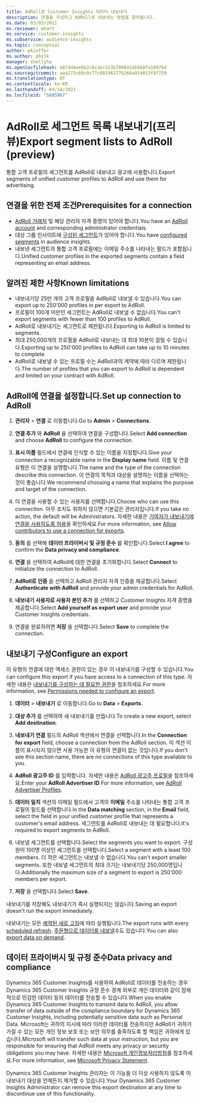 ```yaml
---
title: AdRoll로 Customer Insights 데이터 내보내기
description: 연결을 구성하고 AdRoll로 내보내는 방법을 알아봅니다.
ms.date: 03/03/2021
ms.reviewer: mhart
ms.service: customer-insights
ms.subservice: audience-insights
ms.topic: conceptual
author: pkieffer
ms.author: philk
manager: shellyha
ms.openlocfilehash: e8f4d4ee6b2c6cdec513b700641db568fa16076d
ms.sourcegitcommit: aaa275c60c0c77c88196277b266a91d653f8f759
ms.translationtype: HT
ms.contentlocale: ko-KR
ms.lasthandoff: 04/14/2021
ms.locfileid: "5895967"
---
```

# <a name="export-segment-lists-to-adroll-preview"></a><span data-ttu-id="86706-103">AdRoll로 세그먼트 목록 내보내기(프리뷰)</span><span class="sxs-lookup"><span data-stu-id="86706-103">Export segment lists to AdRoll (preview)</span></span>

<span data-ttu-id="86706-104">통합 고객 프로필의 세그먼트를 AdRoll로 내보내고 광고에 사용합니다.</span><span class="sxs-lookup"><span data-stu-id="86706-104">Export segments of unified customer profiles to AdRoll and use them for advertising.</span></span> 

## <a name="prerequisites-for-a-connection"></a><span data-ttu-id="86706-105">연결을 위한 전제 조건</span><span class="sxs-lookup"><span data-stu-id="86706-105">Prerequisites for a connection</span></span>

-   <span data-ttu-id="86706-106">[AdRoll 거래처](https://www.adroll.com/) 및 해당 관리자 자격 증명이 있어야 합니다.</span><span class="sxs-lookup"><span data-stu-id="86706-106">You have an [AdRoll account](https://www.adroll.com/) and corresponding administrator credentials.</span></span>
-   <span data-ttu-id="86706-107">대상 그룹 인사이트에 [구성된 세그먼트](segments.md)가 있어야 합니다.</span><span class="sxs-lookup"><span data-stu-id="86706-107">You have [configured segments](segments.md) in audience insights.</span></span>
-   <span data-ttu-id="86706-108">내보낸 세그먼트의 통합 고객 프로필에는 이메일 주소를 나타내는 필드가 포함됩니다.</span><span class="sxs-lookup"><span data-stu-id="86706-108">Unified customer profiles in the exported segments contain a field representing an email address.</span></span>

## <a name="known-limitations"></a><span data-ttu-id="86706-109">알려진 제한 사항</span><span class="sxs-lookup"><span data-stu-id="86706-109">Known limitations</span></span>

- <span data-ttu-id="86706-110">내보내기당 25만 개의 고객 프로필을 AdRoll로 내보낼 수 있습니다.</span><span class="sxs-lookup"><span data-stu-id="86706-110">You can export up to 250'000 profiles in per export to AdRoll.</span></span>
- <span data-ttu-id="86706-111">프로필이 100개 미만인 세그먼트는 AdRoll로 내보낼 수 없습니다.</span><span class="sxs-lookup"><span data-stu-id="86706-111">You can't export segments with fewer than 100 profiles to AdRoll.</span></span> 
- <span data-ttu-id="86706-112">AdRoll로 내보내기는 세그먼트로 제한됩니다.</span><span class="sxs-lookup"><span data-stu-id="86706-112">Exporting to AdRoll is limited to segments.</span></span>
- <span data-ttu-id="86706-113">최대 250,000개의 프로필을 AdRoll로 내보내는 데 최대 10분이 걸릴 수 있습니다.</span><span class="sxs-lookup"><span data-stu-id="86706-113">Exporting up to 250'000 profiles to AdRoll can take up to 10 minutes to complete.</span></span> 
- <span data-ttu-id="86706-114">AdRoll로 내보낼 수 있는 프로필 수는 AdRoll과의 계약에 따라 다르며 제한됩니다.</span><span class="sxs-lookup"><span data-stu-id="86706-114">The number of profiles that you can export to AdRoll is dependent and limited on your contract with AdRoll.</span></span>

## <a name="set-up-connection-to-adroll"></a><span data-ttu-id="86706-115">AdRoll에 연결을 설정합니다.</span><span class="sxs-lookup"><span data-stu-id="86706-115">Set up connection to AdRoll</span></span>

1. <span data-ttu-id="86706-116">**관리자** > **연결** 로 이동합니다.</span><span class="sxs-lookup"><span data-stu-id="86706-116">Go to **Admin** > **Connections**.</span></span>

1. <span data-ttu-id="86706-117">**연결 추가** 와 **AdRoll** 을 선택하여 연결을 구성합니다.</span><span class="sxs-lookup"><span data-stu-id="86706-117">Select **Add connection** and choose **AdRoll** to configure the connection.</span></span>

1. <span data-ttu-id="86706-118">**표시 이름** 필드에서 연결에 인식할 수 있는 이름을 지정합니다.</span><span class="sxs-lookup"><span data-stu-id="86706-118">Give your connection a recognizable name in the **Display name** field.</span></span> <span data-ttu-id="86706-119">이름 및 연결 유형은 이 연결을 설명합니다.</span><span class="sxs-lookup"><span data-stu-id="86706-119">The name and the type of the connection describe this connection.</span></span> <span data-ttu-id="86706-120">이 연결의 목적과 대상을 설명하는 이름을 선택하는 것이 좋습니다.</span><span class="sxs-lookup"><span data-stu-id="86706-120">We recommend choosing a name that explains the purpose and target of the connection.</span></span>

1. <span data-ttu-id="86706-121">이 연결을 사용할 수 있는 사용자를 선택합니다.</span><span class="sxs-lookup"><span data-stu-id="86706-121">Choose who can use this connection.</span></span> <span data-ttu-id="86706-122">아무 조치도 취하지 않으면 기본값은 관리자입니다.</span><span class="sxs-lookup"><span data-stu-id="86706-122">If you take no action, the default will be Administrators.</span></span> <span data-ttu-id="86706-123">자세한 내용은 [기여자가 내보내기에 연결을 사용하도록 허용](connections.md#allow-contributors-to-use-a-connection-for-exports)을 확인하세요.</span><span class="sxs-lookup"><span data-stu-id="86706-123">For more information, see [Allow contributors to use a connection for exports](connections.md#allow-contributors-to-use-a-connection-for-exports).</span></span>

1. <span data-ttu-id="86706-124">**동의** 를 선택해 **데이터 프라이버시 및 규정 준수** 를 확인합니다.</span><span class="sxs-lookup"><span data-stu-id="86706-124">Select **I agree** to confirm the **Data privacy and compliance**.</span></span>

1. <span data-ttu-id="86706-125">**연결** 을 선택하여 AdRoll에 대한 연결을 초기화합니다.</span><span class="sxs-lookup"><span data-stu-id="86706-125">Select **Connect** to initialize the connection to AdRoll.</span></span>

1. <span data-ttu-id="86706-126">**AdRoll로 인증** 을 선택하고 AdRoll 관리자 자격 인증을 제공합니다.</span><span class="sxs-lookup"><span data-stu-id="86706-126">Select **Authenticate with AdRoll** and provide your admin credentials for AdRoll.</span></span> 

1. <span data-ttu-id="86706-127">**내보내기 사용자로 사용자 본인 추가** 를 선택하고 Customer Insights 자격 증명을 제공합니다.</span><span class="sxs-lookup"><span data-stu-id="86706-127">Select **Add yourself as export user** and provide your Customer Insights credentials.</span></span>

1. <span data-ttu-id="86706-128">연결을 완료하려면 **저장** 을 선택합니다.</span><span class="sxs-lookup"><span data-stu-id="86706-128">Select **Save** to complete the connection.</span></span>

## <a name="configure-an-export"></a><span data-ttu-id="86706-129">내보내기 구성</span><span class="sxs-lookup"><span data-stu-id="86706-129">Configure an export</span></span>

<span data-ttu-id="86706-130">이 유형의 연결에 대한 액세스 권한이 있는 경우 이 내보내기를 구성할 수 있습니다.</span><span class="sxs-lookup"><span data-stu-id="86706-130">You can configure this export if you have access to a connection of this type.</span></span> <span data-ttu-id="86706-131">자세한 내용은 [내보내기를 구성하는 데 필요한 권한](export-destinations.md#set-up-a-new-export)을 참조하세요.</span><span class="sxs-lookup"><span data-stu-id="86706-131">For more information, see [Permissions needed to configure an export](export-destinations.md#set-up-a-new-export).</span></span>

1. <span data-ttu-id="86706-132">**데이터** > **내보내기** 로 이동합니다.</span><span class="sxs-lookup"><span data-stu-id="86706-132">Go to **Data** > **Exports**.</span></span>

1. <span data-ttu-id="86706-133">**대상 추가** 를 선택하여 새 내보내기를 만듭니다.</span><span class="sxs-lookup"><span data-stu-id="86706-133">To create a new export, select **Add destination**.</span></span>

1. <span data-ttu-id="86706-134">**내보내기 연결** 필드의 AdRoll 섹션에서 연결을 선택합니다.</span><span class="sxs-lookup"><span data-stu-id="86706-134">In the **Connection for export** field, choose a connection from the AdRoll section.</span></span> <span data-ttu-id="86706-135">이 섹션 이름이 표시되지 않으면 사용 가능한 이 유형의 연결이 없는 것입니다.</span><span class="sxs-lookup"><span data-stu-id="86706-135">If you don't see this section name, there are no connections of this type available to you.</span></span>

1. <span data-ttu-id="86706-136">**AdRoll 광고주 ID** 를 입력합니다. 자세한 내용은 [AdRoll 광고주 프로필](https://help.adroll.com/hc/articles/212011838-Advertiser-Profiles)을 참조하세요.</span><span class="sxs-lookup"><span data-stu-id="86706-136">Enter your **AdRoll Advertiser ID** For more information, see [AdRoll Advertiser Profiles](https://help.adroll.com/hc/articles/212011838-Advertiser-Profiles).</span></span>

3. <span data-ttu-id="86706-137">**데이터 일치** 섹션의 이메일 필드에서 고객의 **이메일** 주소를 나타내는 통합 고객 프로필의 필드를 선택합니다.</span><span class="sxs-lookup"><span data-stu-id="86706-137">In the **Data matching** section, in the **Email** field, select the field in your unified customer profile that represents a customer's email address.</span></span> <span data-ttu-id="86706-138">세그먼트를 AdRoll로 내보내는 데 필요합니다.</span><span class="sxs-lookup"><span data-stu-id="86706-138">It's required to export segments to AdRoll.</span></span>

1. <span data-ttu-id="86706-139">내보낼 세그먼트를 선택합니다.</span><span class="sxs-lookup"><span data-stu-id="86706-139">Select the segments you want to export.</span></span> <span data-ttu-id="86706-140">구성원이 100명 이상인 세그먼트를 선택합니다.</span><span class="sxs-lookup"><span data-stu-id="86706-140">Select a segment with a least 100 members.</span></span> <span data-ttu-id="86706-141">더 작은 세그먼트는 내보낼 수 없습니다.</span><span class="sxs-lookup"><span data-stu-id="86706-141">You can't export smaller segments.</span></span> <span data-ttu-id="86706-142">또한 내보낼 세그먼트의 최대 크기는 내보내기당 250,000명입니다.</span><span class="sxs-lookup"><span data-stu-id="86706-142">Additionally the maximum size of a segment to export is 250'000 members per export.</span></span> 

1. <span data-ttu-id="86706-143">**저장** 을 선택합니다.</span><span class="sxs-lookup"><span data-stu-id="86706-143">Select **Save**.</span></span>

<span data-ttu-id="86706-144">내보내기를 저장해도 내보내기가 즉시 실행되지는 않습니다.</span><span class="sxs-lookup"><span data-stu-id="86706-144">Saving an export doesn't run the export immediately.</span></span>

<span data-ttu-id="86706-145">내보내기는 모든 [예약된 새로 고침](system.md#schedule-tab)에 따라 실행됩니다.</span><span class="sxs-lookup"><span data-stu-id="86706-145">The export runs with every [scheduled refresh](system.md#schedule-tab).</span></span> <span data-ttu-id="86706-146">[주문형으로 데이터를 내보낼](export-destinations.md#run-exports-on-demand)수도 있습니다.</span><span class="sxs-lookup"><span data-stu-id="86706-146">You can also [export data on demand](export-destinations.md#run-exports-on-demand).</span></span> 


## <a name="data-privacy-and-compliance"></a><span data-ttu-id="86706-147">데이터 프라이버시 및 규정 준수</span><span class="sxs-lookup"><span data-stu-id="86706-147">Data privacy and compliance</span></span>

<span data-ttu-id="86706-148">Dynamics 365 Customer Insights를 사용하여 AdRoll로 데이터를 전송하는 경우 Dynamics 365 Customer Insights 규정 준수 경계 외부로 개인 데이터와 같이 잠재적으로 민감한 데이터 등의 데이터를 전송할 수 있습니다.</span><span class="sxs-lookup"><span data-stu-id="86706-148">When you enable Dynamics 365 Customer Insights to transmit data to AdRoll, you allow transfer of data outside of the compliance boundary for Dynamics 365 Customer Insights, including potentially sensitive data such as Personal Data.</span></span> <span data-ttu-id="86706-149">Microsoft는 귀하의 지시에 따라 이러한 데이터를 전송하지만 AdRoll가 귀하가 가질 수 있는 모든 개인 정보 보호 또는 보안 의무를 충족하도록 할 책임은 귀하에게 있습니다.</span><span class="sxs-lookup"><span data-stu-id="86706-149">Microsoft will transfer such data at your instruction, but you are responsible for ensuring that AdRoll meets any privacy or security obligations you may have.</span></span> <span data-ttu-id="86706-150">자세한 내용은 [Microsoft 개인정보처리방침](https://go.microsoft.com/fwlink/?linkid=396732)를 참조하세요.</span><span class="sxs-lookup"><span data-stu-id="86706-150">For more information, see [Microsoft Privacy Statement](https://go.microsoft.com/fwlink/?linkid=396732).</span></span>

<span data-ttu-id="86706-151">Dynamics 365 Customer Insights 관리자는 이 기능을 더 이상 사용하지 않도록 이 내보내기 대상을 언제든지 제거할 수 있습니다.</span><span class="sxs-lookup"><span data-stu-id="86706-151">Your Dynamics 365 Customer Insights Administrator can remove this export destination at any time to discontinue use of this functionality.</span></span>
